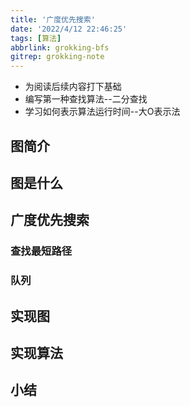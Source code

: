 ```yaml
---
title: '广度优先搜索'
date: '2022/4/12 22:46:25'
tags: [算法]
abbrlink: grokking-bfs
gitrep: grokking-note
---
```

- 为阅读后续内容打下基础
- 编写第一种查找算法--二分查找
- 学习如何表示算法运行时间--大O表示法

<!--more-->

## 图简介

## 图是什么

## 广度优先搜索

### 查找最短路径

### 队列

## 实现图

## 实现算法

## 小结

